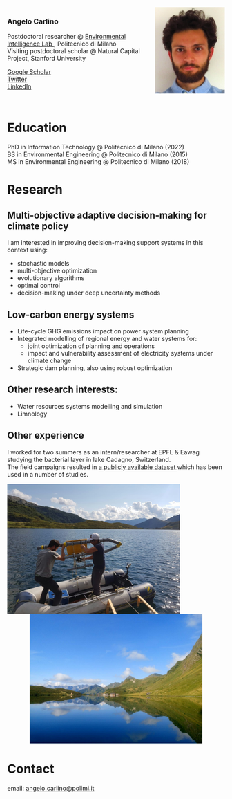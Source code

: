 <img align="left" src="fototessera.JPG" height="200" style="float:right" alt="photo"/>  

### Angelo Carlino

Postdoctoral researcher @ <a href="www.ei.deib.polimi.it"> Environmental Intelligence Lab </a>, Politecnico di Milano <br>
Visiting postdoctoral scholar @ Natural Capital Project, Stanford University

<a href="https://scholar.google.com/citations?user=-8pdFX0AAAAJ&hl=en"> Google Scholar </a>  <br>
<a href="www.twitter.com/AngeloCarlino3"> Twitter </a> <br>
<a href="https://www.linkedin.com/in/angelo-carlino-570051170/"> LinkedIn </a> <br>

<br clear="left"/>

# Education

PhD in Information Technology @ Politecnico di Milano (2022) <br>
BS in Environmental Engineering @ Politecnico di Milano (2015) <br>
MS in Environmental Engineering @ Politecnico di Milano (2018)
  
# Research

## Multi-objective adaptive decision-making for climate policy
I am interested in improving decision-making support systems in this context using:
- stochastic models
- multi-objective optimization
- evolutionary algorithms
- optimal control
- decision-making under deep uncertainty methods

## Low-carbon energy systems
- Life-cycle GHG emissions impact on power system planning
- Integrated modelling of regional energy and water systems for:
  + joint optimization of planning and operations
  + impact and vulnerability assessment of electricity systems under climate change
- Strategic dam planning, also using robust optimization

## Other research interests:
- Water resources systems modelling and simulation
- Limnology

## Other experience
I worked for two summers as an intern/researcher at EPFL & Eawag studying the bacterial layer in lake Cadagno, Switzerland.  <br>
The field campaigns resulted in <a href="https://zenodo.org/badge/DOI/10.5281/zenodo.7127882.svg"> a publicly available dataset </a> which has been used in a number of studies.

<p align="center">
<img align="left" src="IMG_20181226_132153.jpg" width=400px alt="Cadagno-work"/>  
<img src="DSC_0152_.jpg" width=400px alt="Cadagno"/>
<br clear="left"/>
</p>

# Contact

email: [angelo.carlino@polimi.it](mailto:angelo.carlino@polimi.it)

